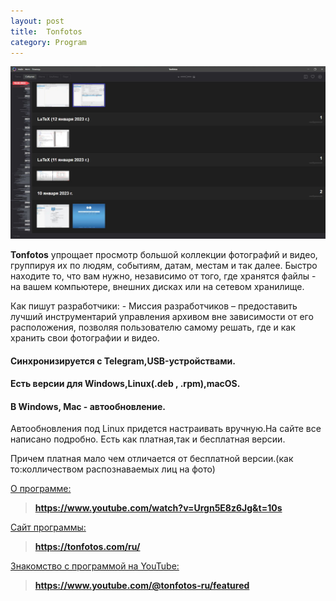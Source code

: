 ```yaml
---
layout: post
title:  Tonfotos
category: Program
---
```


![](/image/tonfotos.jpg)


**Tonfotos** упрощает просмотр большой коллекции фотографий и видео, группируя их по людям, событиям, датам, местам и так далее. Быстро находите то, что вам нужно, независимо от того, где хранятся файлы - на вашем компьютере, внешних дисках или на сетевом хранилище.

 Как пишут разработчики: - Миссия разработчиков – предоставить лучший инструментарий управления 
  архивом вне зависимости от его расположения, позволяя пользователю самому решать, где и как 
 хранить свои фотографии и видео.
 
#### Синхронизируется с Telegram,USB-устройствами.

#### Есть версии для Windows,Linux(.deb , .rpm),macOS.

#### В Windows, Mac - автообновление.

Автообновления под Linux придется настраивать вручную.На сайте все написано подробно.
Есть как платная,так и бесплатная версии.

Причем платная мало чем отличается от бесплатной версии.(как то:колличеством распознаваемых лиц на фото)

[О программе:](https://www.youtube.com/watch?v=Urgn5E8z6Jg&t=10s)

>**https://www.youtube.com/watch?v=Urgn5E8z6Jg&t=10s**

[Сайт программы:](https://tonfotos.com/ru/)

>**https://tonfotos.com/ru/**

[Знакомство с программой на YouTube:](https://www.youtube.com/@tonfotos-ru/featured)

>**https://www.youtube.com/@tonfotos-ru/featured**